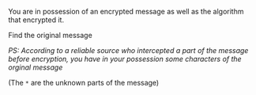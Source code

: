 You are in possession of an encrypted message as well as the algorithm that encrypted it.

Find the original message


*PS: According to a reliable source who intercepted a part of the message before encryption, you have in your possession some characters of the orginal message*


(The `*` are the unknown parts of the message)